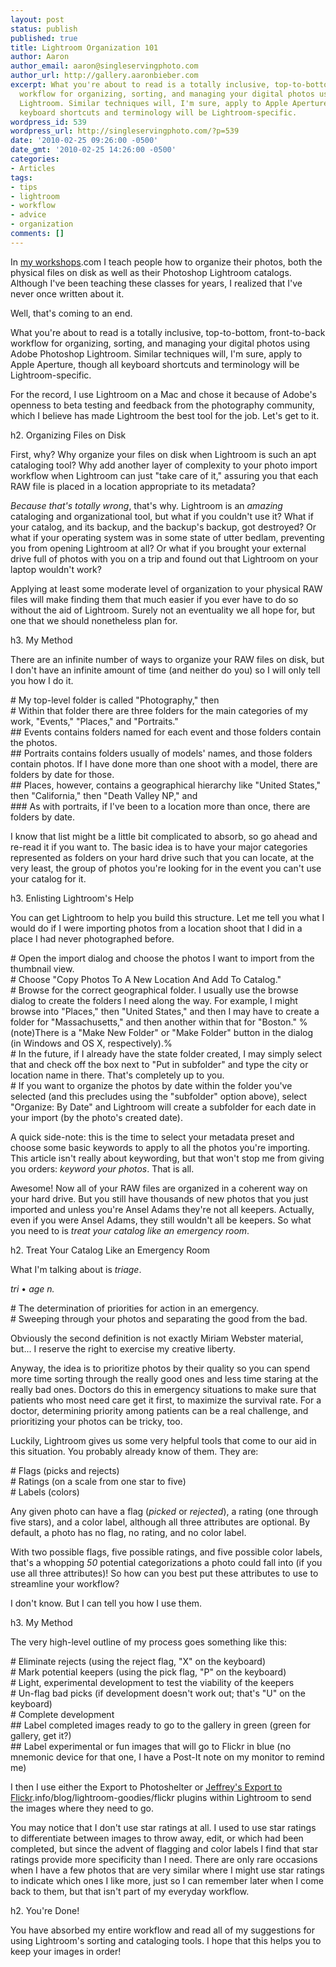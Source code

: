 ```yaml
---
layout: post
status: publish
published: true
title: Lightroom Organization 101
author: Aaron
author_email: aaron@singleservingphoto.com
author_url: http://gallery.aaronbieber.com
excerpt: What you're about to read is a totally inclusive, top-to-bottom, front-to-back
  workflow for organizing, sorting, and managing your digital photos using Adobe Photoshop
  Lightroom. Similar techniques will, I'm sure, apply to Apple Aperture, though all
  keyboard shortcuts and terminology will be Lightroom-specific.
wordpress_id: 539
wordpress_url: http://singleservingphoto.com/?p=539
date: '2010-02-25 09:26:00 -0500'
date_gmt: '2010-02-25 14:26:00 -0500'
categories:
- Articles
tags:
- tips
- lightroom
- workflow
- advice
- organization
comments: []
---
```

In [my workshops](http://artphotoworkshops).com I teach people how to
organize their photos, both the physical files on disk as well as their
Photoshop Lightroom catalogs. Although I've been teaching these classes
for years, I realized that I've never once written about it.

Well, that's coming to an end.

What you're about to read is a totally inclusive, top-to-bottom,
front-to-back workflow for organizing, sorting, and managing your
digital photos using Adobe Photoshop Lightroom. Similar techniques will,
I'm sure, apply to Apple Aperture, though all keyboard shortcuts and
terminology will be Lightroom-specific.

For the record, I use Lightroom on a Mac and chose it because of Adobe's
openness to beta testing and feedback from the photography community,
which I believe has made Lightroom the best tool for the job. Let's get
to it.<span id="more"></span><span id="more-539"></span>

h2. Organizing Files on Disk

First, why? Why organize your files on disk when Lightroom is such an
apt cataloging tool? Why add another layer of complexity to your photo
import workflow when Lightroom can just "take care of it," assuring you
that each RAW file is placed in a location appropriate to its metadata?

*Because that's totally wrong*, that's why. Lightroom is an
_amazing_ cataloging and organizational tool, but what if you couldn't
use it? What if your catalog, and its backup, and the backup's backup,
got destroyed? Or what if your operating system was in some state of
utter bedlam, preventing you from opening Lightroom at all? Or what if
you brought your external drive full of photos with you on a trip and
found out that Lightroom on your laptop wouldn't work?

Applying at least some moderate level of organization to your physical
RAW files will make finding them that much easier if you ever have to do
so without the aid of Lightroom. Surely not an eventuality we all hope
for, but one that we should nonetheless plan for.

h3. My Method

There are an infinite number of ways to organize your RAW files on disk,
but I don't have an infinite amount of time (and neither do you) so I
will only tell you how I do it.

\# My top-level folder is called "Photography," then\
 \# Within that folder there are three folders for the main categories
of my work, "Events," "Places," and "Portraits."\
 \#\# Events contains folders named for each event and those folders
contain the photos.\
 \#\# Portraits contains folders usually of models' names, and those
folders contain photos. If I have done more than one shoot with a model,
there are folders by date for those.\
 \#\# Places, however, contains a geographical hierarchy like "United
States," then "California," then "Death Valley NP," and\
 \#\#\# As with portraits, if I've been to a location more than once,
there are folders by date.

I know that list might be a little bit complicated to absorb, so go
ahead and re-read it if you want to. The basic idea is to have your
major categories represented as folders on your hard drive such that you
can locate, at the very least, the group of photos you're looking for in
the event you can't use your catalog for it.

h3. Enlisting Lightroom's Help

You can get Lightroom to help you build this structure. Let me tell you
what I would do if I were importing photos from a location shoot that I
did in a place I had never photographed before.

\# Open the import dialog and choose the photos I want to import from
the thumbnail view.\
 \# Choose "Copy Photos To A New Location And Add To Catalog."\
 \# Browse for the correct geographical folder. I usually use the browse
dialog to create the folders I need along the way. For example, I might
browse into "Places," then "United States," and then I may have to
create a folder for "Massachusetts," and then another within that for
"Boston." %(note)There is a "Make New Folder" or "Make Folder" button in
the dialog (in Windows and OS X, respectively).%\
 \# In the future, if I already have the state folder created, I may
simply select that and check off the box next to "Put in subfolder" and
type the city or location name in there. That's completely up to you.\
 \# If you want to organize the photos by date within the folder you've
selected (and this precludes using the "subfolder" option above), select
"Organize: By Date" and Lightroom will create a subfolder for each date
in your import (by the photo's created date).

A quick side-note: this is the time to select your metadata preset and
choose some basic keywords to apply to all the photos you're importing.
This article isn't really about keywording, but that won't stop me from
giving you orders: *keyword your photos*. That is all.

Awesome! Now all of your RAW files are organized in a coherent way on
your hard drive. But you still have thousands of new photos that you
just imported and unless you're Ansel Adams they're not all keepers.
Actually, even if you were Ansel Adams, they still wouldn't all be
keepers. So what you need to is _treat your catalog like an emergency
room_.

h2. Treat Your Catalog Like an Emergency Room

What I'm talking about is _triage_.

*tri* • *age* _n._

\# The determination of priorities for action in an emergency.\
 \# Sweeping through your photos and separating the good from the bad.

Obviously the second definition is not exactly Miriam Webster material,
but... I reserve the right to exercise my creative liberty.

Anyway, the idea is to prioritize photos by their quality so you can
spend more time sorting through the really good ones and less time
staring at the really bad ones. Doctors do this in emergency situations
to make sure that patients who most need care get it first, to maximize
the survival rate. For a doctor, determining priority among patients can
be a real challenge, and prioritizing your photos can be tricky, too.

Luckily, Lightroom gives us some very helpful tools that come to our aid
in this situation. You probably already know of them. They are:

\# Flags (picks and rejects)\
 \# Ratings (on a scale from one star to five)\
 \# Labels (colors)

Any given photo can have a flag (_picked_ or _rejected_), a rating
(one through five stars), and a color label, although all three
attributes are optional. By default, a photo has no flag, no rating, and
no color label.

With two possible flags, five possible ratings, and five possible color
labels, that's a whopping _50_ potential categorizations a photo could
fall into (if you use all three attributes)! So how can you best put
these attributes to use to streamline your workflow?

I don't know. But I can tell you how I use them.

h3. My Method

The very high-level outline of my process goes something like this:

\# Eliminate rejects (using the reject flag, "X" on the keyboard)\
 \# Mark potential keepers (using the pick flag, "P" on the keyboard)\
 \# Light, experimental development to test the viability of the
keepers\
 \# Un-flag bad picks (if development doesn't work out; that's "U" on
the keyboard)\
 \# Complete development\
 \#\# Label completed images ready to go to the gallery in green (green
for gallery, get it?)\
 \#\# Label experimental or fun images that will go to Flickr in blue
(no mnemonic device for that one, I have a Post-It note on my monitor to
remind me)

I then I use either the Export to Photoshelter or [Jeffrey's Export to
Flickr](http://regex).info/blog/lightroom-goodies/flickr plugins within
Lightroom to send the images where they need to go.

You may notice that I don't use star ratings at all. I used to use star
ratings to differentiate between images to throw away, edit, or which
had been completed, but since the advent of flagging and color labels I
find that star ratings provide more specificity than I need. There are
only rare occasions when I have a few photos that are very similar where
I might use star ratings to indicate which ones I like more, just so I
can remember later when I come back to them, but that isn't part of my
everyday workflow.

h2. You're Done!

You have absorbed my entire workflow and read all of my suggestions for
using Lightroom's sorting and cataloging tools. I hope that this helps
you to keep your images in order!
